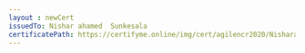```yaml
--- 
layout : newCert 
issuedTo: Nishar ahamed  Sunkesala 
certificatePath: https://certifyme.online/img/cert/agilencr2020/NisharahamedSunkesala_0b24d.png
--- 
```

